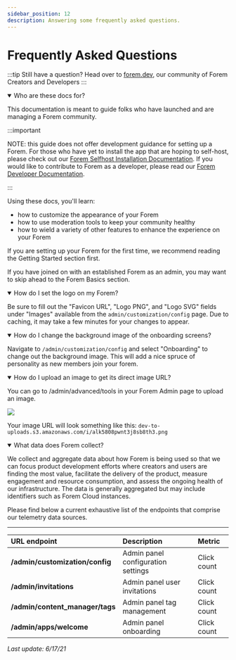 ```yaml
---
sidebar_position: 12
description: Answering some frequently asked questions.
---
```


# Frequently Asked Questions

:::tip
Still have a question? Head over to [forem.dev](https://forem.dev), our community of Forem Creators and Developers
:::

<details open class="testDetail">

<summary>
Who are these docs for?
</summary>

This documentation is meant to guide folks who have launched and are managing a Forem community.

:::important

NOTE: this guide does not offer development guidance for setting up a Forem. For those who have yet to install the app that are hoping to self-host, please check out our [Forem Selfhost Installation Documentation](https://github.com/forem/selfhost-devel). If you would like to contribute to Forem as a developer, please read our [Forem Developer Documentation](https://docs.forem.com/).

:::

Using these docs, you'll learn:

- how to customize the appearance of your Forem
- how to use moderation tools to keep your community healthy
- how to wield a variety of other features to enhance the experience on your Forem

If you are setting up your Forem for the first time, we recommend reading the Getting Started section first.

If you have joined on with an established Forem as an admin, you may want to skip ahead to the Forem Basics section.

</details>

<details open class="testDetail">

<summary>
How do I set the logo on my Forem?
</summary>

Be sure to fill out the "Favicon URL", "Logo PNG", and "Logo SVG" fields under "Images" available from the `admin/customization/config` page. Due to caching, it may take a few minutes for your changes to appear.

</details>

<details open class="testDetail">

<summary>
How do I change the background image of the onboarding screens?
</summary>

Navigate to `/admin/customization/config` and select "Onboarding" to change out the background image. This will add a nice spruce of personality as new members join your forem.

</details>

<details open class="testDetail">

<summary>
How do I upload an image to get its direct image URL?
</summary>

You can go to /admin/advanced/tools in your Forem Admin page to upload an image.

![](/img/screencapture-localhost-3000-admin-advanced-tools-2021-05-06-12_55_40.png)

Your image URL will look something like this: `dev-to-uploads.s3.amazonaws.com/i/alk5808pwnt3j8sb8th3.png`

</details>

<details open class="testDetail">

<summary>
What data does Forem collect?
</summary>

We collect and aggregate data about how Forem is being used so that we can focus product development efforts where creators and users are finding the most value, facilitate the delivery of the product, measure engagement and resource consumption, and assess the ongoing health of our infrastructure. The data is generally aggregated but may include identifiers such as Forem Cloud instances.

Please find below a current exhaustive list of the endpoints that comprise our telemetry data sources.

---

| **URL endpoint**                | **Description**                    | **Metric**  |
| :------------------------------ | :--------------------------------- | :---------- |
| **/admin/customization/config** | Admin panel configuration settings | Click count |
| **/admin/invitations**          | Admin panel user invitations       | Click count |
| **/admin/content_manager/tags** | Admin panel tag management         | Click count |
| **/admin/apps/welcome**         | Admin panel onboarding             | Click count |

_Last update: 6/17/21_

</details>
